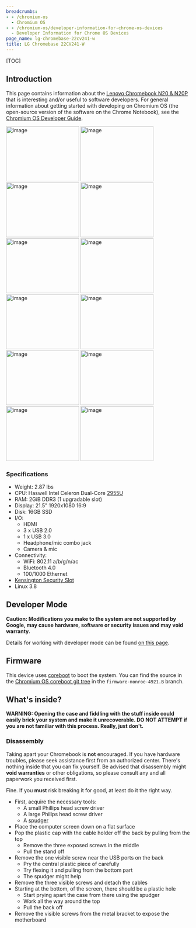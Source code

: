 ```yaml
---
breadcrumbs:
- - /chromium-os
  - Chromium OS
- - /chromium-os/developer-information-for-chrome-os-devices
  - Developer Information for Chrome OS Devices
page_name: lg-chromebase-22cv241-w
title: LG Chromebase 22CV241-W
---
```


[TOC]

## Introduction

This page contains information about the [Lenovo Chromebook N20 &
N20P](https://www.google.com/chromebook/) that is interesting and/or useful to
software developers. For general information about getting started with
developing on Chromium OS (the open-source version of the software on the Chrome
Notebook), see the [Chromium OS Developer Guide](/chromium-os/developer-guide).

<img alt="image"
src="/chromium-os/developer-information-for-chrome-os-devices/lg-chromebase-22cv241-w/gallery-LG-1-F-101_White_Monitor_from-Sandbox.jpg"
height=150 width=200> <img alt="image"
src="/chromium-os/developer-information-for-chrome-os-devices/lg-chromebase-22cv241-w/gallery-LG-2-F-101_Black_Monitor_from-Sandbox.jpg"
height=150 width=200> <img alt="image"
src="/chromium-os/developer-information-for-chrome-os-devices/lg-chromebase-22cv241-w/gallery-LG-3-B-113_White_Monitor_from-Sandbox.jpg"
height=150 width=200> <img alt="image"
src="/chromium-os/developer-information-for-chrome-os-devices/lg-chromebase-22cv241-w/gallery-LG-4-B-113_Black_Monitor_from-Sandbox.jpg"
height=150 width=200> <img alt="image"
src="/chromium-os/developer-information-for-chrome-os-devices/lg-chromebase-22cv241-w/gallery-LG-5-B-102F_White_Monitor_from-Sandbox.jpg"
height=150 width=200> <img alt="image"
src="/chromium-os/developer-information-for-chrome-os-devices/lg-chromebase-22cv241-w/gallery-LG-6-B-102F_Black_Monitor_from-Sandbox.jpg"
height=150 width=200> <img alt="image"
src="/chromium-os/developer-information-for-chrome-os-devices/lg-chromebase-22cv241-w/gallery-LG-7-S-103_White_Monitor_from-Sandbox.jpg"
height=150 width=200> <img alt="image"
src="/chromium-os/developer-information-for-chrome-os-devices/lg-chromebase-22cv241-w/gallery-LG-8-S-103_Black_Monitor_from-Sandbox.jpg"
height=150 width=200> <img alt="image"
src="/chromium-os/developer-information-for-chrome-os-devices/lg-chromebase-22cv241-w/gallery-LG-9-S-102_White_Monitor_from-Sandbox.jpg"
height=150 width=200> <img alt="image"
src="/chromium-os/developer-information-for-chrome-os-devices/lg-chromebase-22cv241-w/gallery-LG-10-S-102_Black_Monitor_from-Sandbox.jpg"
height=150 width=200> <img alt="image"
src="/chromium-os/developer-information-for-chrome-os-devices/lg-chromebase-22cv241-w/gallery-LG-11-S-101_White_Monitor_from-Sandbox.jpg"
height=150 width=200> <img alt="image"
src="/chromium-os/developer-information-for-chrome-os-devices/lg-chromebase-22cv241-w/gallery-LG-12-S-101_Black_Monitor_from-Sandbox.jpg"
height=150 width=200>

### Specifications

*   Weight: 2.87 lbs
*   CPU: Haswell Intel Celeron Dual-Core
            [2955U](http://ark.intel.com/products/75608/Intel-Celeron-Processor-2955U-2M-Cache-1_40-GHz)
*   RAM: 2GiB DDR3 (1 upgradable slot)
*   Display: 21.5" 1920x1080 16:9
*   Disk: 16GB SSD
*   I/O:
    *   HDMI
    *   3 x USB 2.0
    *   1 x USB 3.0
    *   Headphone/mic combo jack
    *   Camera & mic
*   Connectivity:
    *   WiFi: 802.11 a/b/g/n/ac
    *   Bluetooth 4.0
    *   100/1000 Ethernet
*   [Kensington Security
            Slot](http://en.wikipedia.org/wiki/Kensington_Security_Slot)
*   Linux 3.8

## Developer Mode

**Caution: Modifications you make to the system are not supported by Google, may
cause hardware, software or security issues and may void warranty.**

Details for working with developer mode can be found [on this
page](/chromium-os/developer-information-for-chrome-os-devices/acer-c720-chromebook).

## Firmware

This device uses [coreboot](http://www.coreboot.org/) to boot the system. You
can find the source in the [Chromium OS coreboot git
tree](https://chromium.googlesource.com/chromiumos/third_party/coreboot/+/firmware-monroe-4921.B)
in the `firmware-monroe-4921.B` branch.

## What's inside?

**WARNING: Opening the case and fiddling with the stuff inside could easily
brick your system and make it unrecoverable. DO NOT ATTEMPT if you are not
familiar with this process. Really, just don't.**

### Disassembly

Taking apart your Chromebook is **not** encouraged. If you have hardware
troubles, please seek assistance first from an authorized center. There's
nothing inside that you can fix yourself. Be advised that disassembly might
**void warranties** or other obligations, so please consult any and all
paperwork you received first.

Fine. If you **must** risk breaking it for good, at least do it the right way.

*   First, acquire the necessary tools:
    *   A small Phillips head screw driver
    *   A large Philips head screw driver
    *   A [spudger](http://en.wikipedia.org/wiki/Spudger)
*   Place the computer screen down on a flat surface
*   Pop the plastic cap with the cable holder off the back by pulling
            from the top
    *   Remove the three exposed screws in the middle
    *   Pull the stand off
*   Remove the one visible screw near the USB ports on the back
    *   Pry the central plastic piece of carefully
    *   Try flexing it and pulling from the bottom part
    *   The spudger might help
*   Remove the three visible screws and detach the cables
*   Starting at the bottom, of the screen, there should be a plastic
            hole
    *   Start prying apart the case from there using the spudger
    *   Work all the way around the top
    *   Pull the back off
*   Remove the visible screws from the metal bracket to expose the
            motherboard
